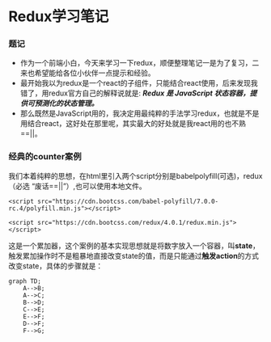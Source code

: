 # Redux学习笔记

### 题记

* 作为一个前端小白，今天来学习一下redux，顺便整理笔记一是为了复习，二来也希望能给各位小伙伴一点提示和经验。
* 最开始我以为redux是一个react的子组件，只能结合react使用，后来发现我错了，用redux官方自己的解释说就是: ***Redux 是 JavaScript 状态容器，提供可预测化的状态管理。***
* 那么既然是JavaScript用的，我决定用最纯粹的手法学习redux，也就是不是用结合react，这好处在那里呢，其实最大的好处就是我react用的也不熟==||。

### 经典的counter案例

我们本着纯粹的思想，在html里引入两个script分别是babelpolyfill(可选)，redux（必选  “废话==||”）,也可以使用本地文件。
>
```
<script src="https://cdn.bootcss.com/babel-polyfill/7.0.0-rc.4/polyfill.min.js"></script>
```

>   
``` 
<script src="https://cdn.bootcss.com/redux/4.0.1/redux.min.js"></script>
```
这是一个累加器，这个案例的基本实现思想就是将数字放入一个容器，叫**state**，触发累加操作时不是粗暴地直接改变state的值，而是只能通过**触发action**的方式改变state，具体的步骤就是：
```graph
graph TD;
    A-->B;
    A-->C;
    B-->D;
    C-->E;
    E-->F;
    D-->F;
    F-->G;
```

